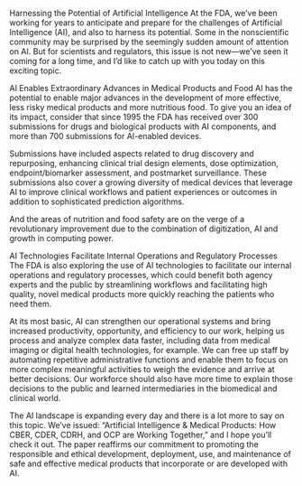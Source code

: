 Harnessing the Potential of Artificial Intelligence
At the FDA, we’ve been working for years to anticipate and prepare for the challenges of Artificial Intelligence (AI), and also to harness its potential. Some in the nonscientific community may be surprised by the seemingly sudden amount of attention on AI. But for scientists and regulators, this issue is not new—we’ve seen it coming for a long time, and I’d like to catch up with you today on this exciting topic.  

AI Enables Extraordinary Advances in Medical Products and Food
AI has the potential to enable major advances in the development of more effective, less risky medical products and more nutritious food. To give you an idea of its impact, consider that since 1995 the FDA has received over 300 submissions for drugs and biological products with AI components, and more than 700 submissions for AI-enabled devices.  

Submissions have included aspects related to drug discovery and repurposing, enhancing clinical trial design elements, dose optimization, endpoint/biomarker assessment, and postmarket surveillance. These submissions also cover a growing diversity of medical devices that leverage AI to improve clinical workflows and patient experiences or outcomes in addition to sophisticated prediction algorithms. 

And the areas of nutrition and food safety are on the verge of a revolutionary improvement due to the combination of digitization, AI and growth in computing power.  

AI Technologies Facilitate Internal Operations and Regulatory Processes
The FDA is also exploring the use of AI technologies to facilitate our internal operations and regulatory processes, which could benefit both agency experts and the public by streamlining workflows and facilitating high quality, novel medical products more quickly reaching the patients who need them.  

At its most basic, AI can strengthen our operational systems and bring increased productivity, opportunity, and efficiency to our work, helping us process and analyze complex data faster, including data from medical imaging or digital health technologies, for example. We can free up staff by automating repetitive administrative functions and enable them to focus on more complex meaningful activities to weigh the evidence and arrive at better decisions. Our workforce should also have more time to explain those decisions to the public and learned intermediaries in the biomedical and clinical world.  

The AI landscape is expanding every day and there is a lot more to say on this topic. We’ve issued: “Artificial Intelligence & Medical Products: How CBER, CDER, CDRH, and OCP are Working Together,” and I hope you’ll check it out. The paper reaffirms our commitment to promoting the responsible and ethical development, deployment, use, and maintenance of safe and effective medical products that incorporate or are developed with AI.
